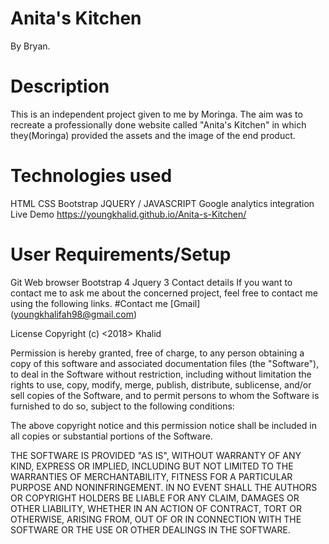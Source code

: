 # Anita's Kitchen
By Bryan.
# Description
This is an independent project given to me by Moringa. The aim was to recreate a professionally done website called "Anita's Kitchen" in which they(Moringa) provided the assets and the image of the end product.
# Technologies used
HTML
CSS
Bootstrap
JQUERY / JAVASCRIPT
Google analytics integration
Live Demo
https://youngkhalid.github.io/Anita-s-Kitchen/

# User Requirements/Setup
Git
Web browser
Bootstrap 4
Jquery 3
Contact details
If you want to contact me to ask me about the concerned project, feel free to contact me using the following links.
#Contact me
[Gmail] (youngkhalifah98@gmail.com)

License
Copyright (c) <2018> Khalid

Permission is hereby granted, free of charge, to any person obtaining a copy of this software and associated documentation files (the "Software"), to deal in the Software without restriction, including without limitation the rights to use, copy, modify, merge, publish, distribute, sublicense, and/or sell copies of the Software, and to permit persons to whom the Software is furnished to do so, subject to the following conditions:

The above copyright notice and this permission notice shall be included in all copies or substantial portions of the Software.

THE SOFTWARE IS PROVIDED "AS IS", WITHOUT WARRANTY OF ANY KIND, EXPRESS OR IMPLIED, INCLUDING BUT NOT LIMITED TO THE WARRANTIES OF MERCHANTABILITY, FITNESS FOR A PARTICULAR PURPOSE AND NONINFRINGEMENT. IN NO EVENT SHALL THE AUTHORS OR COPYRIGHT HOLDERS BE LIABLE FOR ANY CLAIM, DAMAGES OR OTHER LIABILITY, WHETHER IN AN ACTION OF CONTRACT, TORT OR OTHERWISE, ARISING FROM, OUT OF OR IN CONNECTION WITH THE SOFTWARE OR THE USE OR OTHER DEALINGS IN THE SOFTWARE.

